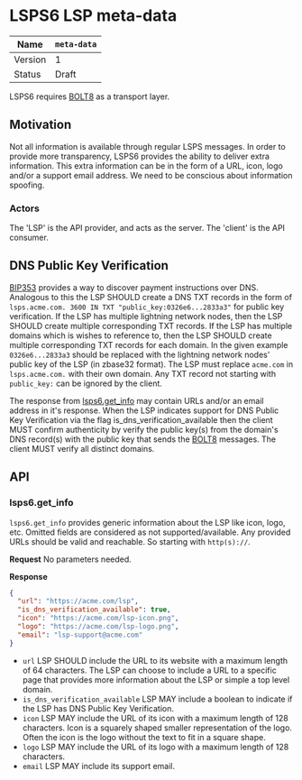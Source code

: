 # LSPS6 LSP meta-data

| Name    | `meta-data` |
| ------- |---------------|
| Version | 1             |
| Status  | Draft         |

LSPS6 requires [BOLT8][] as a transport layer.

[BOLT8]: https://github.com/lightning/bolts/blob/master/08-transport.md

## Motivation

Not all information is available through regular LSPS messages.
In order to provide more transparency, LSPS6 provides the ability to deliver extra information.
This extra information can be in the form of a URL, icon, logo and/or a support email address.
We need to be conscious about information spoofing.

### Actors

The 'LSP' is the API provider, and acts as the server.
The 'client' is the API consumer.

## DNS Public Key Verification

[BIP353][] provides a way to discover payment instructions over DNS.
Analogous to this the LSP SHOULD create a DNS TXT records in the form of
`lsps.acme.com. 3600 IN TXT "public_key:0326e6...2833a3"` for public key verification.
If the LSP has multiple lightning network nodes, then the LSP SHOULD create multiple corresponding TXT records.
If the LSP has multiple domains which is wishes to reference to, then the LSP SHOULD create multiple corresponding TXT records for each domain.
In the given example `0326e6...2833a3` should be replaced with the lightning network nodes' public key of the LSP (in zbase32 format).
The LSP must replace `acme.com` in `lsps.acme.com.` with their own domain.
Any TXT record not starting with `public_key:` can be ignored by the client.

The response from [lsps6.get_info](#lsps6get_info) may contain URLs and/or an email address in it's response.
When the LSP indicates support for DNS Public Key Verification via the flag is_dns_verification_available then
the client MUST confirm authenticity by verify the public key(s) from the domain's DNS record(s)
with the public key that sends the [BOLT8][] messages.
The client MUST verify all distinct domains.

[BIP353]: https://github.com/bitcoin/bips/blob/master/bip-0353.mediawiki

## API

### lsps6.get_info

`lsps6.get_info` provides generic information about the LSP like icon, logo, etc. Omitted fields are considered as not supported/available.
Any provided URLs should be valid and reachable. So starting with `http(s)://`.

**Request** No parameters needed.

**Response**

```JSON
{
  "url": "https://acme.com/lsp",
  "is_dns_verification_available": true,
  "icon": "https://acme.com/lsp-icon.png",
  "logo": "https://acme.com/lsp-logo.png",
  "email": "lsp-support@acme.com"
}
```

- `url` LSP SHOULD include the URL to its website with a maximum length of 64 characters.
The LSP can choose to include a URL to a specific page that provides more information about the LSP or simple a top level domain.
- `is_dns_verification_available` LSP MAY include a boolean to indicate if the LSP has DNS Public Key Verification.
- `icon` LSP MAY include the URL of its icon with a maximum length of 128 characters.
  Icon is a squarely shaped smaller representation of the logo.
  Often the icon is the logo without the text to fit in a square shape.
- `logo` LSP MAY include the URL of its logo with a maximum length of 128 characters.
- `email` LSP MAY include its support email.

